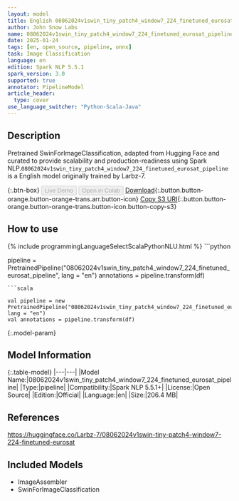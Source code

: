 ```yaml
---
layout: model
title: English 08062024v1swin_tiny_patch4_window7_224_finetuned_eurosat_pipeline pipeline SwinForImageClassification from Larbz-7
author: John Snow Labs
name: 08062024v1swin_tiny_patch4_window7_224_finetuned_eurosat_pipeline
date: 2025-01-24
tags: [en, open_source, pipeline, onnx]
task: Image Classification
language: en
edition: Spark NLP 5.5.1
spark_version: 3.0
supported: true
annotator: PipelineModel
article_header:
  type: cover
use_language_switcher: "Python-Scala-Java"
---
```


## Description

Pretrained SwinForImageClassification, adapted from Hugging Face and curated to provide scalability and production-readiness using Spark NLP.`08062024v1swin_tiny_patch4_window7_224_finetuned_eurosat_pipeline` is a English model originally trained by Larbz-7.

{:.btn-box}
<button class="button button-orange" disabled>Live Demo</button>
<button class="button button-orange" disabled>Open in Colab</button>
[Download](https://s3.amazonaws.com/auxdata.johnsnowlabs.com/public/models/08062024v1swin_tiny_patch4_window7_224_finetuned_eurosat_pipeline_en_5.5.1_3.0_1737715441222.zip){:.button.button-orange.button-orange-trans.arr.button-icon}
[Copy S3 URI](s3://auxdata.johnsnowlabs.com/public/models/08062024v1swin_tiny_patch4_window7_224_finetuned_eurosat_pipeline_en_5.5.1_3.0_1737715441222.zip){:.button.button-orange.button-orange-trans.button-icon.button-copy-s3}

## How to use



<div class="tabs-box" markdown="1">
{% include programmingLanguageSelectScalaPythonNLU.html %}
```python

pipeline = PretrainedPipeline("08062024v1swin_tiny_patch4_window7_224_finetuned_eurosat_pipeline", lang = "en")
annotations =  pipeline.transform(df)   

```
```scala

val pipeline = new PretrainedPipeline("08062024v1swin_tiny_patch4_window7_224_finetuned_eurosat_pipeline", lang = "en")
val annotations = pipeline.transform(df)

```
</div>

{:.model-param}
## Model Information

{:.table-model}
|---|---|
|Model Name:|08062024v1swin_tiny_patch4_window7_224_finetuned_eurosat_pipeline|
|Type:|pipeline|
|Compatibility:|Spark NLP 5.5.1+|
|License:|Open Source|
|Edition:|Official|
|Language:|en|
|Size:|206.4 MB|

## References

https://huggingface.co/Larbz-7/08062024v1swin-tiny-patch4-window7-224-finetuned-eurosat

## Included Models

- ImageAssembler
- SwinForImageClassification